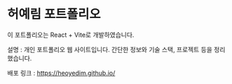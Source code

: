 # 허예림 포트폴리오

이 포트폴리오는 React + Vite로 개발하였습니다.

설명 : 개인 포트폴리오 웹 사이트입니다. 간단한 정보와 기술 스택, 프로젝트 등을 정리했습니다.

배포 링크 : https://heoyedim.github.io/
